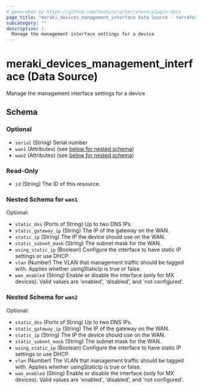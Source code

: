 ```yaml
---
# generated by https://github.com/hashicorp/terraform-plugin-docs
page_title: "meraki_devices_management_interface Data Source - terraform-provider-meraki"
subcategory: ""
description: |-
  Manage the management interface settings for a device
---
```


# meraki_devices_management_interface (Data Source)

Manage the management interface settings for a device



<!-- schema generated by tfplugindocs -->
## Schema

### Optional

- `serial` (String) Serial number
- `wan1` (Attributes) (see [below for nested schema](#nestedatt--wan1))
- `wan2` (Attributes) (see [below for nested schema](#nestedatt--wan2))

### Read-Only

- `id` (String) The ID of this resource.

<a id="nestedatt--wan1"></a>
### Nested Schema for `wan1`

Optional:

- `static_dns` (Ports of String) Up to two DNS IPs.
- `static_gateway_ip` (String) The IP of the gateway on the WAN.
- `static_ip` (String) The IP the device should use on the WAN.
- `static_subnet_mask` (String) The subnet mask for the WAN.
- `using_static_ip` (Boolean) Configure the interface to have static IP settings or use DHCP.
- `vlan` (Number) The VLAN that management traffic should be tagged with. Applies whether usingStaticIp is true or false.
- `wan_enabled` (String) Enable or disable the interface (only for MX devices). Valid values are 'enabled', 'disabled', and 'not configured'.


<a id="nestedatt--wan2"></a>
### Nested Schema for `wan2`

Optional:

- `static_dns` (Ports of String) Up to two DNS IPs.
- `static_gateway_ip` (String) The IP of the gateway on the WAN.
- `static_ip` (String) The IP the device should use on the WAN.
- `static_subnet_mask` (String) The subnet mask for the WAN.
- `using_static_ip` (Boolean) Configure the interface to have static IP settings or use DHCP.
- `vlan` (Number) The VLAN that management traffic should be tagged with. Applies whether usingStaticIp is true or false.
- `wan_enabled` (String) Enable or disable the interface (only for MX devices). Valid values are 'enabled', 'disabled', and 'not configured'.
